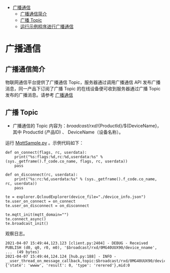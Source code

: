 * [广播通信](#广播通信)
  * [广播通信简介](#广播通信简介)
  * [广播 Topic](#广播-Topic)
  * [运行示例程序进行广播通信](#运行示例程序进行广播通信)

# 广播通信
## 广播通信简介
物联网通信平台提供了广播通信 Topic，服务器通过调用广播通信 API 发布广播消息，同一产品下订阅了广播 Topic 的在线设备便可收到服务器通过广播 Topic 发布的广播消息。请参考 [广播通信](https://cloud.tencent.com/document/product/634/47333)

## 广播 Topic
* 广播通信的 Topic 内容为：$broadcast/rxd/${ProductId}/${DeviceName}，其中 ProductId (产品ID) 、 DeviceName（设备名称）。


运行 [MqttSample.py](../sample/MqttSample.py) 。示例代码如下：

```
def on_connect(flags, rc, userdata):
    print("%s:flags:%d,rc:%d,userdata:%s" % (sys._getframe().f_code.co_name, flags, rc, userdata))
    pass

def on_disconnect(rc, userdata):
    print("%s:rc:%d,userdata:%s" % (sys._getframe().f_code.co_name, rc, userdata))
    pass
    
te = explorer.QcloudExplorer(device_file="./device_info.json")
te.user_on_connect = on_connect
te.user_on_disconnect = on_disconnect

te.mqtt_init(mqtt_domain="")
te.connect_async()
te.broadcast_init()
```

观察日志。
```
2021-04-07 15:49:44,123.123 [client.py:2404] - DEBUG - Received PUBLISH (d0, q0, r0, m0), '$broadcast/rxd/0MG40UUX90/device_nname', ...  (49 bytes)
2021-04-07 15:49:44,124.124 [hub.py:188] - INFO - __user_thread_on_message_callback,topic:$broadcast/rxd/0MG40UUX90/device_nname,payload:{'state': 'wwww', 'result': 0, 'type': 'rerered'},mid:0
```